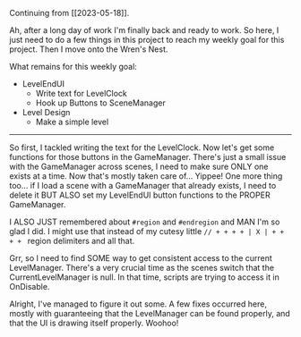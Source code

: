 Continuing from [[2023-05-18]].

Ah, after a long day of work I'm finally back and ready to work. So here, I just need to do a few things in this project to reach my weekly goal for this project. Then I move onto the Wren's Nest.

What remains for this weekly goal:
- LevelEndUI
	- Write text for LevelClock
	- Hook up Buttons to SceneManager
- Level Design
	- Make a simple level

---

So first, I tackled writing the text for the LevelClock. Now let's get some functions for those buttons in the GameManager.
There's just a small issue with the GameManager across scenes, I need to make sure ONLY one exists at a time. Now that's mostly taken care of... Yippee!
One more thing too... if I load a scene with a GameManager that already exists, I need to delete it BUT ALSO set my LevelEndUI button functions to the PROPER GameManager.

I ALSO JUST remembered about `#region` and  `#endregion` and MAN I'm so glad I did. I might use that instead of my cutesy little `// + + + + | X | + + + + ` region delimiters and all that.

Grr, so I need to find SOME way to get consistent access to the current LevelManager. There's a very crucial time as the scenes switch that the CurrentLevelManager is null. In that time, scripts are trying to access it in OnDisable.

Alright, I've managed to figure it out some. A few fixes occurred here, mostly with guaranteeing that the LevelManager can be found properly, and that the UI is drawing itself properly. Woohoo!

